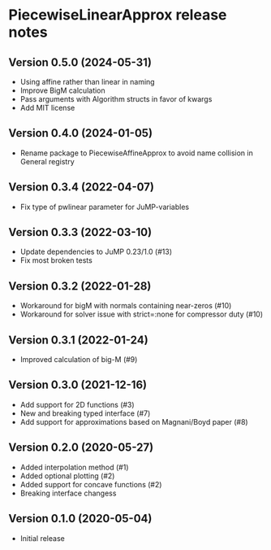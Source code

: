 PiecewiseLinearApprox release notes
===================================

Version 0.5.0 (2024-05-31)
--------------------------
- Using affine rather than linear in naming
- Improve BigM calculation
- Pass arguments with Algorithm structs in favor of kwargs
- Add MIT license

Version 0.4.0 (2024-01-05)
--------------------------
- Rename package to PiecewiseAffineApprox to avoid name collision in General registry

Version 0.3.4 (2022-04-07)
--------------------------
- Fix type of pwlinear parameter for JuMP-variables

Version 0.3.3 (2022-03-10)
--------------------------
- Update dependencies to JuMP 0.23/1.0 (#13)
- Fix most broken tests

Version 0.3.2 (2022-01-28)
--------------------------
- Workaround for bigM with normals containing near-zeros (#10)
- Workaround for solver issue with strict=:none for compressor duty (#10)

Version 0.3.1 (2022-01-24)
--------------------------
- Improved calculation of big-M (#9)

Version 0.3.0 (2021-12-16)
--------------------------
- Add support for 2D functions (#3)
- New and breaking typed interface (#7)
- Add support for approximations based on Magnani/Boyd paper (#8)


Version 0.2.0 (2020-05-27)
--------------------------
- Added interpolation method (#1)
- Added optional plotting (#2)
- Added support for concave functions (#2)
- Breaking interface changess

Version 0.1.0 (2020-05-04)
--------------------------
- Initial release